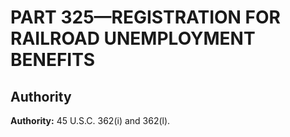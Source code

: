# PART 325—REGISTRATION FOR RAILROAD UNEMPLOYMENT BENEFITS


## Authority

**Authority:** 45 U.S.C. 362(i) and 362(l).


